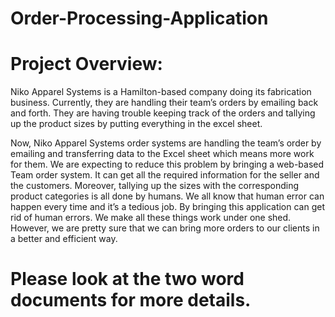 # Order-Processing-Application
# Project Overview:
Niko Apparel Systems is a Hamilton-based company doing its fabrication business. Currently, they are handling their team’s orders by emailing back and forth. They are having trouble keeping track of the orders and tallying up the product sizes by putting everything in the excel sheet.    

Now, Niko Apparel Systems order systems are handling the team’s order by emailing and transferring data to the Excel sheet which means more work for them. We are expecting to reduce this problem by bringing a web-based Team order system. It can get all the required information for the seller and the customers. Moreover, tallying up the sizes with the corresponding product categories is all done by humans. We all know that human error can happen every time and it’s a tedious job. By bringing this application can get rid of human errors. We make all these things work under one shed. However, we are pretty sure that we can bring more orders to our clients in a better and efficient way. 

# Please look at the two word documents for more details.

 
